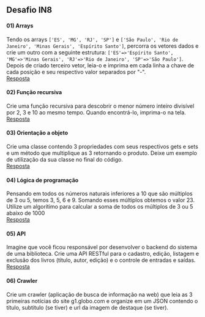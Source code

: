 ## Desafio IN8  
#### 01) Arrays  
Tendo os arrays `['ES', 'MG', 'RJ', 'SP']` e `['São Paulo', 'Rio de Janeiro', 'Minas Gerais', 'Espírito Santo']`, percorra os vetores dados e crie um outro com a seguinte estrutura: `['ES'=>'Espírito Santo', 'MG'=>'Minas Gerais', 'RJ'=>'Rio de Janeiro', 'SP'=>'São Paulo']`. Depois de criado terceiro vetor, leia-o e imprima em cada linha a chave de cada posição e seu respectivo valor separados por "-".  
[Resposta](https://github.com/shfrade/desafio_in8/blob/master/arrays.py)
#### 02) Função recursiva  
Crie uma função recursiva para descobrir o menor número inteiro divisível por 2, 3 e 10 ao mesmo tempo. Quando encontrá-lo, imprima-o na tela.  
[Resposta](https://github.com/shfrade/desafio_in8/blob/master/recursiva.py)
#### 03) Orientação a objeto  
Crie uma classe contendo 3 propriedades com seus respectivos gets e sets e um método que multiplique as 3 retornando o produto. Deixe um exemplo de utilização da sua classe no final do código.  
[Resposta](https://github.com/shfrade/desafio_in8/blob/master/oo.py)
#### 04) Lógica de programação  
Pensando em todos os números naturais inferiores a 10 que são múltiplos de 3 ou 5, temos 3, 5, 6 e 9. Somando esses múltiplos obtemos o valor 23. Utilize um algorítimo para calcular a soma de todos os múltiplos de 3 ou 5 abaixo de 1000  
[Resposta](https://github.com/shfrade/desafio_in8/blob/master/logica.py)
#### 05) API  
Imagine que você ficou responsável por desenvolver o backend do sistema de uma biblioteca. Crie uma API RESTful para o cadastro, edição, listagem e exclusão dos livros (título, autor, edição) e o controle de entradas e saídas.  
[Resposta](https://github.com/shfrade/desafio_in8/tree/master/api)
#### 06) Crawler  
Crie um crawler (aplicação de busca de informação na web) que leia as 3 primeiras notícias do site g1.globo.com e organize em um JSON contendo o título, subtitulo (se tiver) e url da imagem de destaque (se tiver).
